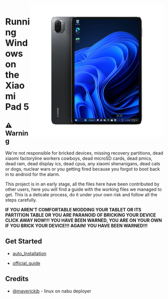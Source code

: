<img align="right" src="./assets/nabu.png" width="425" alt="Windows Running On A Xiaomi Pad 5">


# Running Windows on the Xiaomi Pad 5

## ⚠️ Warning
We're not responsible for bricked devices, missing recovery partitions, dead xiaomi factoryline workers cowboys, dead microSD cards, dead pmics, dead ram, dead display ics, dead cpus, any xiaomi shenanigans, dead cats or dogs, nuclear wars or you getting fired because you forgot to boot back in to android for the alarm.

This project is in an early stage, all the files here have been contributed by other users, here you will find a guide with the working files we managed to get. This is a delicate process, do it under your own risk and follow all the steps carefully.

**IF YOU AREN'T COMFORTABLE MODDING YOUR TABLET OR ITS PARTITION TABLE OR YOU ARE PARANOID OF BRICKING YOUR DEVICE CLICK AWAY NOW!!! YOU HAVE BEEN WARNED, YOU ARE ON YOUR OWN IF YOU BRICK YOUR DEVICE!!! AGAIN! YOU HAVE BEEN WARNED!!!**

## Get Started

- [auto_Installation](guide/English/prepare-en.md)

- [official_guide](https://github.com/erdilS/Port-Windows-11-Xiaomi-Pad-5)



## Credits

- [@maverickjb]([https://github.com/maverickjb](https://git.timoxa0.su/timoxa0/Guide-Linux-Nabu)) - linux on nabu deployer

